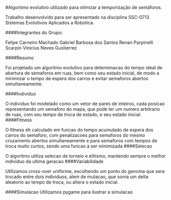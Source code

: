 #Algoritmo evolutivo utilizado para otimizar a temporização de semáforos. 

Trabalho desenvolvido para ser apresentado na disciplina SSC-0713 Sistemas Evolutivos Aplicados a Robotica.

####Integrantes do Grupo:

Felipe Carneiro Machado
Gabriel Barbosa dos Santos
Renan Parpinelli Scarpin
Vinicius Neves Gustierrez

####Resumo

Foi projetado um algoritmo evolutivo para determinacao do tempo ideal de abertura de semaforos em ruas, bem como seu estado inicial, de modo a minimizar o tempo de espera dos carros e evitar semaforos abertos simultaneamente.

####Individuo

O individuo foi modelado como um vetor de pares de inteiros, cada posicao representando um semaforo do mapa, que pode ter um numero arbitrario de ruas, com seu tempo de troca de estado, e seu estado inicial.
####Fitness

O fitness eh calculado em funcao do tempo acumulado de espera dos carros do semaforo, com penalizacoes para semaforos do mesmo cruzamento abertos simultaneamente e para semaforos com tempos de troca muito curtos, sendo uma funcao a ser minimizada
####Selecao

O algoritmo utiliza selecao de torneio e elitismo, mantendo sempre o melhor individuo da ultima geracao
####Variabilidade

Utilizamos cross-over uniforme, escolhendo um ponto do genoma que sera trocado entre dois individuos, alem de mutacao, que soma um delta aleatorio ao tempo de troca, ou altera o estado inicial.

####Simulacao
Utilizamos pygame para ilustrar a simulacao